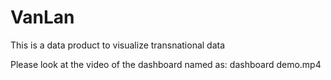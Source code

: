 # VanLan
This is a data product to visualize transnational data

Please look at the video of the dashboard named as: dashboard demo.mp4
